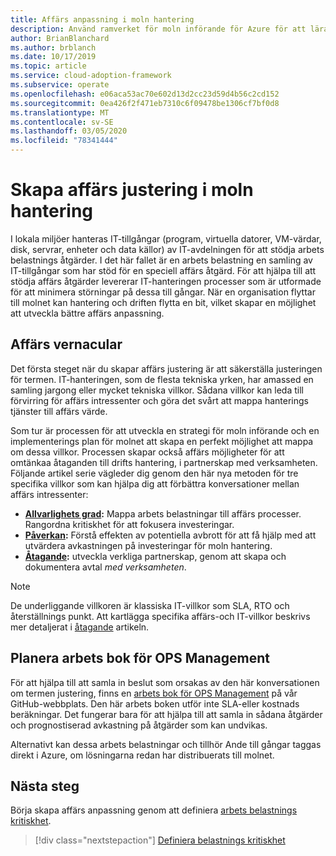 ```yaml
---
title: Affärs anpassning i moln hantering
description: Använd ramverket för moln införande för Azure för att lära dig hur du hanterar moln driften och utvecklar bättre affärs anpassning.
author: BrianBlanchard
ms.author: brblanch
ms.date: 10/17/2019
ms.topic: article
ms.service: cloud-adoption-framework
ms.subservice: operate
ms.openlocfilehash: e06aca53ac70e602d13d2cc23d59d4b56c2cd152
ms.sourcegitcommit: 0ea426f2f471eb7310c6f09478be1306cf7bf0d8
ms.translationtype: MT
ms.contentlocale: sv-SE
ms.lasthandoff: 03/05/2020
ms.locfileid: "78341444"
---
```

# <a name="create-business-alignment-in-cloud-management"></a>Skapa affärs justering i moln hantering

I lokala miljöer hanteras IT-tillgångar (program, virtuella datorer, VM-värdar, disk, servrar, enheter och data källor) av IT-avdelningen för att stödja arbets belastnings åtgärder. I det här fallet är en arbets belastning en samling av IT-tillgångar som har stöd för en speciell affärs åtgärd. För att hjälpa till att stödja affärs åtgärder levererar IT-hanteringen processer som är utformade för att minimera störningar på dessa till gångar. När en organisation flyttar till molnet kan hantering och driften flytta en bit, vilket skapar en möjlighet att utveckla bättre affärs anpassning.

## <a name="business-vernacular"></a>Affärs vernacular

Det första steget när du skapar affärs justering är att säkerställa justeringen för termen. IT-hanteringen, som de flesta tekniska yrken, har amassed en samling jargong eller mycket tekniska villkor. Sådana villkor kan leda till förvirring för affärs intressenter och göra det svårt att mappa hanterings tjänster till affärs värde.

Som tur är processen för att utveckla en strategi för moln införande och en implementerings plan för molnet att skapa en perfekt möjlighet att mappa om dessa villkor. Processen skapar också affärs möjligheter för att omtänkaa åtaganden till drifts hantering, i partnerskap med verksamheten. Följande artikel serie vägleder dig genom den här nya metoden för tre specifika villkor som kan hjälpa dig att förbättra konversationer mellan affärs intressenter: 

- **[Allvarlighets grad](./criticality.md):** Mappa arbets belastningar till affärs processer. Rangordna kritiskhet för att fokusera investeringar.
- **[Påverkan](./impact.md):** Förstå effekten av potentiella avbrott för att få hjälp med att utvärdera avkastningen på investeringar för moln hantering.
- **[Åtagande](./commitment.md):** utveckla verkliga partnerskap, genom att skapa och dokumentera avtal *med verksamheten*.

> [!NOTE]
> De underliggande villkoren är klassiska IT-villkor som SLA, RTO och återställnings punkt. Att kartlägga specifika affärs-och IT-villkor beskrivs mer detaljerat i [åtagande](./commitment.md) artikeln.

## <a name="ops-management-planning-workbook"></a>Planera arbets bok för OPS Management

För att hjälpa till att samla in beslut som orsakas av den här konversationen om termen justering, finns en [arbets bok för OPS Management](https://raw.githubusercontent.com/microsoft/CloudAdoptionFramework/master/manage/opsmanagementworkbook.xlsx) på vår GitHub-webbplats. Den här arbets boken utför inte SLA-eller kostnads beräkningar. Det fungerar bara för att hjälpa till att samla in sådana åtgärder och prognostiserad avkastning på åtgärder som kan undvikas.

Alternativt kan dessa arbets belastningar och tillhör Ande till gångar taggas direkt i Azure, om lösningarna redan har distribuerats till molnet.

## <a name="next-steps"></a>Nästa steg

Börja skapa affärs anpassning genom att definiera [arbets belastnings kritiskhet](./criticality.md).

> [!div class="nextstepaction"]
> [Definiera belastnings kritiskhet](./criticality.md)
